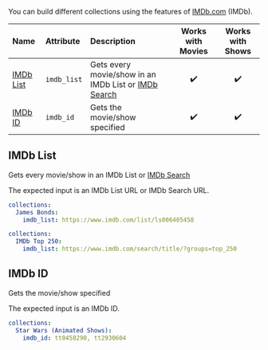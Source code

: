 You can build different collections using the features of [IMDb.com](https://www.imdb.com/) (IMDb).

| Name | Attribute | Description | Works with Movies | Works with Shows |
| :-- | :-- | :-- | :--: | :--: |
| [IMDb List](#imdb-list) | `imdb_list` | Gets every movie/show in an IMDb List or [IMDb Search](https://www.imdb.com/search/title/) | :heavy_check_mark: | :heavy_check_mark: |
| [IMDb ID](#imdb-id) | `imdb_id` | Gets the movie/show specified | :heavy_check_mark: | :heavy_check_mark: |

## IMDb List
Gets every movie/show in an IMDb List or [IMDb Search](https://www.imdb.com/search/title/)

The expected input is an IMDb List URL or IMDb Search URL.

```yaml
collections:
  James Bonds:
    imdb_list: https://www.imdb.com/list/ls006405458
```
```yaml
collections:
  IMDb Top 250:
    imdb_list: https://www.imdb.com/search/title/?groups=top_250
```

## IMDb ID
Gets the movie/show specified

The expected input is an IMDb ID.

```yaml
collections:
  Star Wars (Animated Shows):
    imdb_id: tt0458290, tt2930604
```